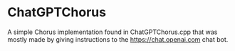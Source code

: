 # ChatGPTChorus

A simple Chorus implementation found in ChatGPTChorus.cpp that was mostly made by giving instructions to the https://chat.openai.com chat bot.
